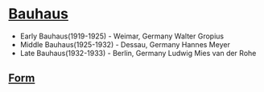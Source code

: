 # [Bauhaus](https://www.getty.edu/research/exhibitions_events/exhibitions/bauhaus/new_artist/ "Bauhaus")
- Early Bauhaus(1919-1925) - Weimar, Germany Walter Gropius
- Middle Bauhaus(1925-1932) - Dessau, Germany Hannes Meyer
- Late Bauhaus(1932-1933) - Berlin, Germany Ludwig Mies van der Rohe
## [Form](https://www.getty.edu/research/exhibitions_events/exhibitions/bauhaus/new_artist/form_color/form/ "Form")